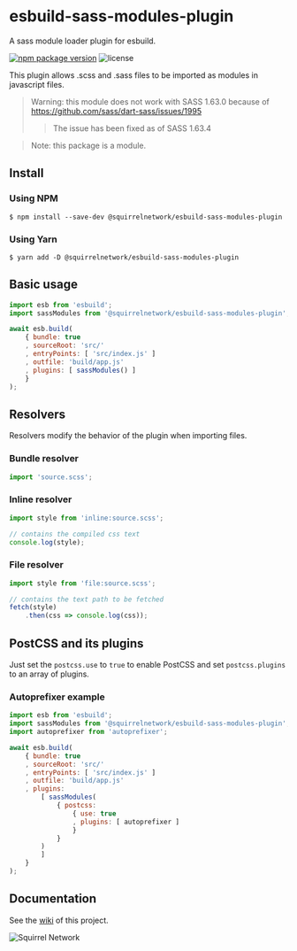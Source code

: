 # esbuild-sass-modules-plugin
A sass module loader plugin for esbuild.

[![npm package version](https://img.shields.io/npm/v/@squirrelnetwork/esbuild-sass-modules-plugin?label=%40squirrelnetwork%2Fesbuild-sass-modules-plugin&logo=npm)](https://www.npmjs.com/package/@squirrelnetwork/esbuild-sass-modules-plugin)
![license](https://img.shields.io/npm/l/@squirrelnetwork/esbuild-sass-modules-plugin)

This plugin allows .scss and .sass files to be imported as modules in javascript
files.

> Warning: this module does not work with SASS 1.63.0 because of https://github.com/sass/dart-sass/issues/1995
>> The issue has been fixed as of SASS 1.63.4

> Note: this package is a module.

## Install

### Using NPM
```shell
$ npm install --save-dev @squirrelnetwork/esbuild-sass-modules-plugin
```

### Using Yarn
```shell
$ yarn add -D @squirrelnetwork/esbuild-sass-modules-plugin
```

## Basic usage

```js
import esb from 'esbuild';
import sassModules from '@squirrelnetwork/esbuild-sass-modules-plugin';

await esb.build(
	{ bundle: true
	, sourceRoot: 'src/'
	, entryPoints: [ 'src/index.js' ]
	, outfile: 'build/app.js'
	, plugins: [ sassModules() ]
	}
);
```

## Resolvers

Resolvers modify the behavior of the plugin when importing files.

### Bundle resolver

```js
import 'source.scss';
```

### Inline resolver

```js
import style from 'inline:source.scss';

// contains the compiled css text
console.log(style);
```

### File resolver

```js
import style from 'file:source.scss';

// contains the text path to be fetched
fetch(style)
	.then(css => console.log(css));
```

## PostCSS and its plugins

Just set the `postcss.use` to `true` to enable PostCSS and set `postcss.plugins`
to an array of plugins.

### Autoprefixer example

```js
import esb from 'esbuild';
import sassModules from '@squirrelnetwork/esbuild-sass-modules-plugin';
import autoprefixer from 'autoprefixer';

await esb.build(
	{ bundle: true
	, sourceRoot: 'src/'
	, entryPoints: [ 'src/index.js' ]
	, outfile: 'build/app.js'
	, plugins:
		[ sassModules(
			{ postcss:
				{ use: true
				, plugins: [ autoprefixer ]
				}
			}
		)
		]
	}
);
```

## Documentation

See the [wiki](https://github.com/Squirrel-Network/esbuild-sass-modules-plugin/wiki/)
of this project.

![Squirrel Network](https://avatars.githubusercontent.com/u/61167371?s=200&v=4)
